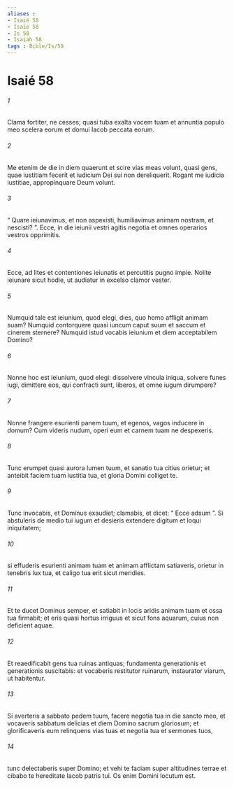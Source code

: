 ```yaml
---
aliases : 
- Isaié 58
- Isaïe 58
- Is 58
- Isaiah 58
tags : Bible/Is/58
---
```


# Isaié 58

###### 1
Clama fortiter, ne cesses; quasi tuba exalta vocem tuam et annuntia populo meo scelera eorum et domui Iacob peccata eorum.
###### 2
Me etenim de die in diem quaerunt et scire vias meas volunt, quasi gens, quae iustitiam fecerit et iudicium Dei sui non dereliquerit. Rogant me iudicia iustitiae, appropinquare Deum volunt.
###### 3
“ Quare ieiunavimus, et non aspexisti, humiliavimus animam nostram, et nescisti? ”. Ecce, in die ieiunii vestri agitis negotia et omnes operarios vestros opprimitis.
###### 4
Ecce, ad lites et contentiones ieiunatis et percutitis pugno impie. Nolite ieiunare sicut hodie, ut audiatur in excelso clamor vester.
###### 5
Numquid tale est ieiunium, quod elegi, dies, quo homo affligit animam suam? Numquid contorquere quasi iuncum caput suum et saccum et cinerem sternere? Numquid istud vocabis ieiunium et diem acceptabilem Domino?
###### 6
Nonne hoc est ieiunium, quod elegi: dissolvere vincula iniqua, solvere funes iugi, dimittere eos, qui confracti sunt, liberos, et omne iugum dirumpere?
###### 7
Nonne frangere esurienti panem tuum, et egenos, vagos inducere in domum? Cum videris nudum, operi eum et carnem tuam ne despexeris.
###### 8
Tunc erumpet quasi aurora lumen tuum, et sanatio tua citius orietur; et anteibit faciem tuam iustitia tua, et gloria Domini colliget te.
###### 9
Tunc invocabis, et Dominus exaudiet; clamabis, et dicet: “ Ecce adsum ”. Si abstuleris de medio tui iugum et desieris extendere digitum et loqui iniquitatem;
###### 10
si effuderis esurienti animam tuam et animam afflictam satiaveris, orietur in tenebris lux tua, et caligo tua erit sicut meridies.
###### 11
Et te ducet Dominus semper, et satiabit in locis aridis animam tuam et ossa tua firmabit; et eris quasi hortus irriguus et sicut fons aquarum, cuius non deficient aquae.
###### 12
Et reaedificabit gens tua ruinas antiquas; fundamenta generationis et generationis suscitabis: et vocaberis restitutor ruinarum, instaurator viarum, ut habitentur.
###### 13
Si averteris a sabbato pedem tuum, facere negotia tua in die sancto meo, et vocaveris sabbatum delicias et diem Domino sacrum gloriosum; et glorificaveris eum relinquens vias tuas et negotia tua et sermones tuos,
###### 14
tunc delectaberis super Domino; et vehi te faciam super altitudines terrae et cibabo te hereditate Iacob patris tui. Os enim Domini locutum est.
